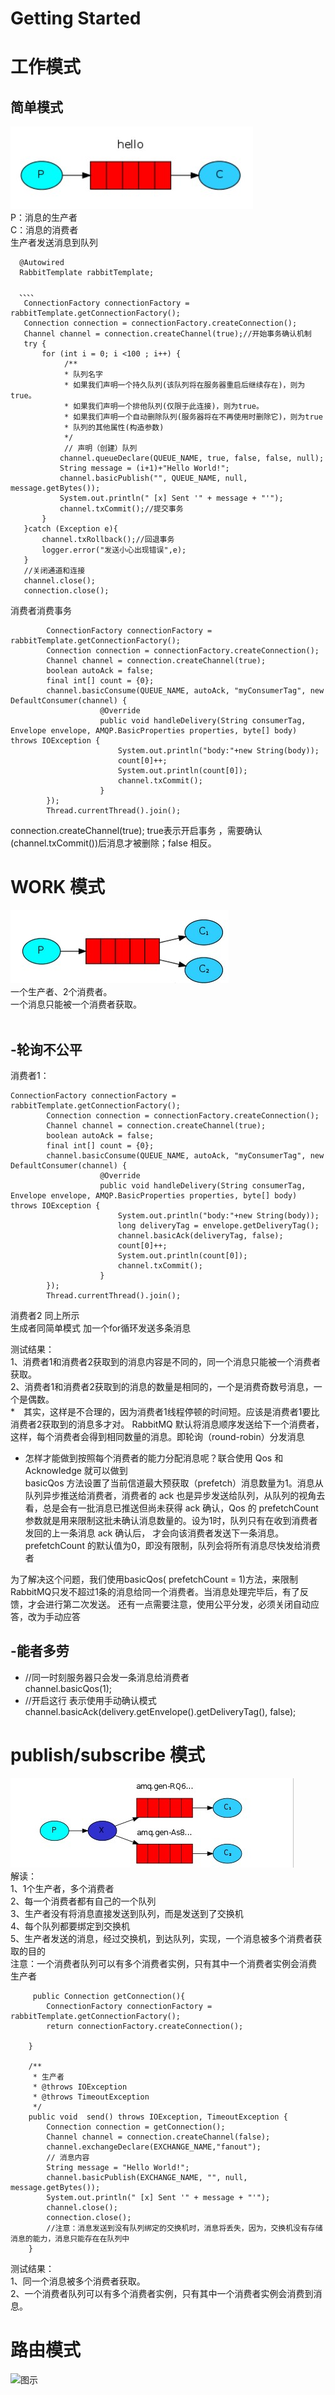 # Getting Started

# 工作模式<br>
## 简单模式
![图示](https://raw.githubusercontent.com/ShanShuan/myBlog/master/mq/src/main/resources/static/simple.jpg)<br>
P：消息的生产者<br>
C：消息的消费者<br>
生产者发送消息到队列<br>
  ```
    @Autowired
    RabbitTemplate rabbitTemplate;

    、、、、
     ConnectionFactory connectionFactory = rabbitTemplate.getConnectionFactory();
     Connection connection = connectionFactory.createConnection();
     Channel channel = connection.createChannel(true);//开始事务确认机制
     try {
         for (int i = 0; i <100 ; i++) {
              /**
              * 队列名字
              * 如果我们声明一个持久队列(该队列将在服务器重启后继续存在)，则为true。
              * 如果我们声明一个排他队列(仅限于此连接)，则为true。
              * 如果我们声明一个自动删除队列(服务器将在不再使用时删除它)，则为true
              * 队列的其他属性(构造参数)
              */
              // 声明（创建）队列
             channel.queueDeclare(QUEUE_NAME, true, false, false, null);
             String message = (i+1)+"Hello World!";
             channel.basicPublish("", QUEUE_NAME, null, message.getBytes());
             System.out.println(" [x] Sent '" + message + "'");
             channel.txCommit();//提交事务
         }
     }catch (Exception e){
         channel.txRollback();//回退事务
         logger.error("发送小心出现错误",e);
     }
     //关闭通道和连接
     channel.close();
     connection.close();

  ```
消费者消费事务
```
        ConnectionFactory connectionFactory = rabbitTemplate.getConnectionFactory();
        Connection connection = connectionFactory.createConnection();
        Channel channel = connection.createChannel(true);
        boolean autoAck = false;
        final int[] count = {0};
        channel.basicConsume(QUEUE_NAME, autoAck, "myConsumerTag", new DefaultConsumer(channel) {
                    @Override
                    public void handleDelivery(String consumerTag, Envelope envelope, AMQP.BasicProperties properties, byte[] body) throws IOException {
                        System.out.println("body:"+new String(body));
                        count[0]++;
                        System.out.println(count[0]);
                        channel.txCommit();
                    }
        });
        Thread.currentThread().join();
```
connection.createChannel(true); true表示开启事务 ，需要确认(channel.txCommit())后消息才被删除；false 相反。<br>
# WORK 模式
![图示](https://raw.githubusercontent.com/ShanShuan/myBlog/master/mq/src/main/resources/static/work.jpg)<br>
一个生产者、2个消费者。<br>
一个消息只能被一个消费者获取。<br>
<br>
## -轮询不公平
消费者1：<br>
```
ConnectionFactory connectionFactory = rabbitTemplate.getConnectionFactory();
        Connection connection = connectionFactory.createConnection();
        Channel channel = connection.createChannel(true);
        boolean autoAck = false;
        final int[] count = {0};
        channel.basicConsume(QUEUE_NAME, autoAck, "myConsumerTag", new DefaultConsumer(channel) {
                    @Override
                    public void handleDelivery(String consumerTag, Envelope envelope, AMQP.BasicProperties properties, byte[] body) throws IOException {
                        System.out.println("body:"+new String(body));
                        long deliveryTag = envelope.getDeliveryTag();
                        channel.basicAck(deliveryTag, false);
                        count[0]++;
                        System.out.println(count[0]);
                        channel.txCommit();
                    }
        });
        Thread.currentThread().join();
```
消费者2 同上所示<br>
生成者同简单模式 加一个for循环发送多条消息<br>

测试结果：<br>
1、消费者1和消费者2获取到的消息内容是不同的，同一个消息只能被一个消费者获取。<br>
2、消费者1和消费者2获取到的消息的数量是相同的，一个是消费奇数号消息，一个是偶数。<br>
*　其实，这样是不合理的，因为消费者1线程停顿的时间短。应该是消费者1要比消费者2获取到的消息多才对。
RabbitMQ 默认将消息顺序发送给下一个消费者，这样，每个消费者会得到相同数量的消息。即轮询（round-robin）分发消息
* 怎样才能做到按照每个消费者的能力分配消息呢？联合使用 Qos 和 Acknowledge 就可以做到<br>
basicQos 方法设置了当前信道最大预获取（prefetch）消息数量为1。消息从队列异步推送给消费者，消费者的 ack 也是异步发送给队列，从队列的视角去看，总是会有一批消息已推送但尚未获得 ack 确认，Qos 的 prefetchCount 参数就是用来限制这批未确认消息数量的。设为1时，队列只有在收到消费者发回的上一条消息 ack 确认后，
才会向该消费者发送下一条消息。prefetchCount 的默认值为0，即没有限制，队列会将所有消息尽快发给消费者<br>

为了解决这个问题，我们使用basicQos( prefetchCount = 1)方法，来限制RabbitMQ只发不超过1条的消息给同一个消费者。当消息处理完毕后，有了反馈，才会进行第二次发送。
还有一点需要注意，使用公平分发，必须关闭自动应答，改为手动应答

## -能者多劳
* //同一时刻服务器只会发一条消息给消费者<br>
  channel.basicQos(1);
* //开启这行 表示使用手动确认模式<br>
  channel.basicAck(delivery.getEnvelope().getDeliveryTag(), false);
  
# publish/subscribe 模式 
![图示](https://raw.githubusercontent.com/ShanShuan/myBlog/master/mq/src/main/resources/static/dy.jpg)<br>
解读：<br>
1、1个生产者，多个消费者<br>
2、每一个消费者都有自己的一个队列<br>
3、生产者没有将消息直接发送到队列，而是发送到了交换机<br>
4、每个队列都要绑定到交换机<br>
5、生产者发送的消息，经过交换机，到达队列，实现，一个消息被多个消费者获取的目的<br>
注意：一个消费者队列可以有多个消费者实例，只有其中一个消费者实例会消费<br>
生产者
```
     public Connection getConnection(){
        ConnectionFactory connectionFactory = rabbitTemplate.getConnectionFactory();
        return connectionFactory.createConnection();

    }

    /**
     * 生产者
     * @throws IOException
     * @throws TimeoutException
     */
    public void  send() throws IOException, TimeoutException {
        Connection connection = getConnection();
        Channel channel = connection.createChannel(false);
        channel.exchangeDeclare(EXCHANGE_NAME,"fanout");
        // 消息内容
        String message = "Hello World!";
        channel.basicPublish(EXCHANGE_NAME, "", null, message.getBytes());
        System.out.println(" [x] Sent '" + message + "'");
        channel.close();
        connection.close();
        //注意：消息发送到没有队列绑定的交换机时，消息将丢失，因为，交换机没有存储消息的能力，消息只能存在在队列中
    }
```
测试结果：<br>
1、同一个消息被多个消费者获取。<br>
2、一个消费者队列可以有多个消费者实例，只有其中一个消费者实例会消费到消息。<br>


# 路由模式 
![图示](https://raw.githubusercontent.com/ShanShuan/myBlog/master/mq/src/main/resources/static/routKey.jpg)<br>
